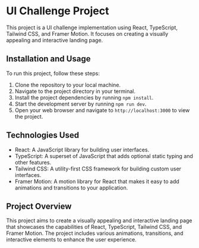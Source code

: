 # UI Challenge Project

This project is a UI challenge implementation using React, TypeScript, Tailwind CSS, and Framer Motion. It focuses on creating a visually appealing and interactive landing page.

## Installation and Usage

To run this project, follow these steps:

1. Clone the repository to your local machine.
2. Navigate to the project directory in your terminal.
3. Install the project dependencies by running `npm install`.
4. Start the development server by running `npm run dev`.
5. Open your web browser and navigate to `http://localhost:3000` to view the project.

## Technologies Used

* React: A JavaScript library for building user interfaces.
* TypeScript: A superset of JavaScript that adds optional static typing and other features.
* Tailwind CSS: A utility-first CSS framework for building custom user interfaces.
* Framer Motion: A motion library for React that makes it easy to add animations and transitions to your application.

## Project Overview

This project aims to create a visually appealing and interactive landing page that showcases the capabilities of React, TypeScript, Tailwind CSS, and Framer Motion. The project includes various animations, transitions, and interactive elements to enhance the user experience.

